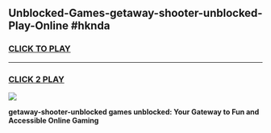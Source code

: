 
## Unblocked-Games-getaway-shooter-unblocked-Play-Online #hknda
<h3>
<a href="https://news.freeplayer.one?title=getaway-shooter-unblocked&ref=3">CLICK TO PLAY</a></h3>
<hr>

<h3>
<a href="https://news.freeplayer.one?title=getaway-shooter-unblocked&ref=3">CLICK 2 PLAY</a>
  
</h3>

<a href="https://news.freeplayer.one?title=getaway-shooter-unblocked&ref=3"><img src="https://clearcache.store/games.png"></a>


**getaway-shooter-unblocked games unblocked: Your Gateway to Fun and Accessible Online Gaming**
